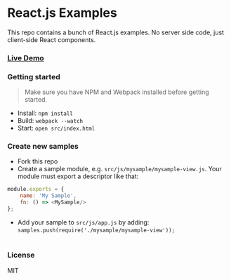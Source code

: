 React.js Examples
========================

This repo contains a bunch of React.js examples. No server side code, just client-side React components. 

### [Live Demo](http://winterbe.com/projects/react-samples/)

### Getting started

> Make sure you have NPM and Webpack installed before getting started.

* Install: `npm install`
* Build: `webpack --watch`
* Start: `open src/index.html`

### Create new samples

* Fork this repo
* Create a sample module, e.g. `src/js/mysample/mysample-view.js`. Your module must export a descriptor like that:

```js
module.exports = {
    name: 'My Sample',
    fn: () => <MySample/>
};
```

* Add your sample to `src/js/app.js` by adding: `samples.push(require('./mysample/mysample-view'));`
#
### License

MIT
